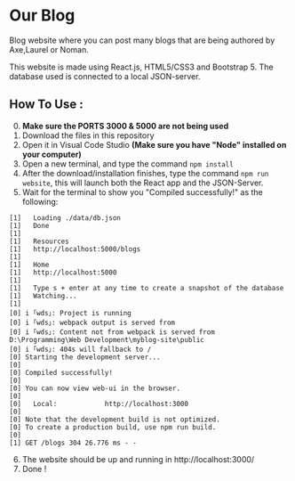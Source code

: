 # Our Blog
Blog website where you can post many blogs that are being authored by Axe,Laurel or Noman.

This website is made using React.js, HTML5/CSS3 and Bootstrap 5.
The database used is connected to a local JSON-server.

## How To Use :
0. **Make sure the PORTS 3000 & 5000 are not being used**
1. Download the files in this repository
2. Open it in Visual Code Studio **(Make sure you have "Node" installed on your computer)**
3. Open a new terminal, and type the command `npm install`
4. After the download/installation finishes, type the command `npm run website`, this will launch both the React app and the JSON-Server.
5. Wait for the terminal to show you "Compiled successfully!" as the following:
```console
[1]   Loading ./data/db.json
[1]   Done
[1] 
[1]   Resources
[1]   http://localhost:5000/blogs
[1]
[1]   Home
[1]   http://localhost:5000
[1]
[1]   Type s + enter at any time to create a snapshot of the database
[1]   Watching...
[1]
[0] i ｢wds｣: Project is running
[0] i ｢wds｣: webpack output is served from
[0] i ｢wds｣: Content not from webpack is served from D:\Programming\Web Development\myblog-site\public
[0] i ｢wds｣: 404s will fallback to /
[0] Starting the development server...
[0]
[0] Compiled successfully!
[0]
[0] You can now view web-ui in the browser.
[0]
[0]   Local:            http://localhost:3000
[0]
[0] Note that the development build is not optimized.
[0] To create a production build, use npm run build.
[0]
[1] GET /blogs 304 26.776 ms - -
`````
6. The website should be up and running in http://localhost:3000/
7. Done !